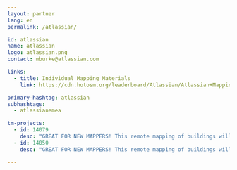 ```yaml
---
layout: partner
lang: en
permalink: /atlassian/

id: atlassian
name: atlassian
logo: atlassian.png
contact: mburke@atlassian.com

links:
  - title: Individual Mapping Materials
    link: https://cdn.hotosm.org/leaderboard/Atlassian/Atlassian+Mapping+how+to+guide.pdf

primary-hashtag: atlassian
subhashtags:
  - atlassianemea

tm-projects:
  - id: 14079
    desc: "GREAT FOR NEW MAPPERS! This remote mapping of buildings will support the implementation of planned activities and largely the generation of data for humanitarian activities in the identified provinces."
  - id: 14050
    desc: "GREAT FOR NEW MAPPERS! This remote mapping of buildings will support the implementation of planned activities and largely the generation of data for humanitarian activities in the identified provinces."

---
```

